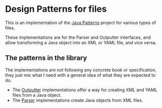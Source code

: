 # Design Patterns for files

This is an implementation of the [Java Patterns][java-patterns] project for various types of files.

These implementations are for the Parser and Outputter interfaces, and allow transforming a Java object into an XML or YAML file, and vice versa.

## The patterns in the library

The implementations are not following any concrete book or specification, they just mix what I need with a general idea of what they are expected to do.

- The [Outputter][docs-outputter] implementations offer a way for creating XML and YAML files from a Java object.
- The [Parser][docs-parser] implementations create Java objects from XML files.

[java-patterns]: https://github.com/bernardo-mg/java-patterns

[docs-outputter]: ./outputter.html
[docs-parser]: ./parser.html
